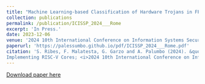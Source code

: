 ```yaml
---
title: "Machine Learning-based Classification of Hardware Trojans in FPGAs Implementing RISC-V Cores"
collection: publications
permalink: /publication/ICISSP_2024___Rome
excerpt: 'In Press.'
date: 2023-12-06
venue: '2024 10th International Conference on Information Systems Security and Privacy (ICISSP)'
paperurl: 'https://palessumbo.github.io/pdf/ICISSP_2024___Rome.pdf'
citation: 'S. Ribes, F. Malatesta, G. Garzo and A. Palumbo (2024). &quot;Machine Learning-based Classification of Hardware Trojans in FPGAs
Implementing RISC-V Cores; <i>2024 10th International Conference on Information Systems Security and Privacy (ICISSP)</i>.'
---
```

[Download paper here](https://palessumbo.github.io/pdf/ICISSP_2024___Rome.pdf)

